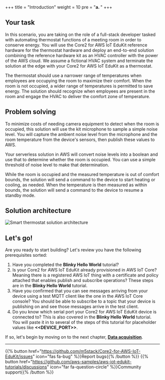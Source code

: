 +++
title = "Introduction"
weight = 10
pre = "<b>a. </b>"
+++

## Your task
In this scenario, you are taking on the role of a full-stack developer tasked with automating thermostat functions of a meeting room in order to conserve energy. You will use the Core2 for AWS IoT EduKit reference hardware for the thermostat hardware and deploy an end-to-end solution combining the reference hardware kit as an HVAC controller with the power of the AWS cloud. We assume a fictional HVAC system and terminate the solution at the edge with your Core2 for AWS IoT EduKit as a thermostat.

The thermostat should use a narrower range of temperatures when employees are occupying the room to maximize their comfort. When the room is not occupied, a wider range of temperatures is permitted to save energy. The solution should recognize when employees are present in the room and engage the HVAC to deliver the comfort zone of temperature.

## Problem solving
To minimize costs of needing camera equipment to detect when the room is occupied, this solution will use the kit microphone to sample a simple noise level. You will capture the ambient noise level from the microphone and the room temperature from the device's sensors, then publish these values to AWS. 

Your serverless solution in AWS will convert noise levels into a boolean and use that to determine whether the room is occupied. You can use a simple threshold of noise level to make that determination. 

While the room is occupied and the measured temperature is out of comfort bounds, the solution will send a command to the device to start heating or cooling, as needed. When the temperature is then measured as within bounds, the solution will send a command to the device to resume a standby mode.

## Solution architecture
![Smart thermostat solution architecture](introduction/thermostat-overview.png)

## Let's go!
Are you ready to start building? Let's review you have the following prerequisites sorted:

1. Have you completed the **Blinky Hello World** tutorial? 
2. Is your Core2 for AWS IoT EduKit already provisioned in AWS IoT Core? Meaning there is a registered AWS IoT thing with a certificate and policy attached that enables publish and subscribe operations? These steps are in the **Blinky Hello World** tutorial.
3. Have you confirmed that you can see messages arriving from your device using a test MQTT client like the one in the AWS IoT Core console? You should be able to subscribe to a topic that your device is publishing on and see those messages arrive in the test client.
4. Do you know which serial port your Core2 for AWS IoT EduKit device is connected to? This is also covered in the **Blinky Hello World** tutorial. You will paste it in to several of the steps of this tutorial for placeholder values like **<<DEVICE_PORT>>**.

If so, let's begin by moving on to the next chapter, [**Data acquisition**](/en/smart-thermostat/data-acquisition.html).

---
{{% button href="https://github.com/m5stack/Core2-for-AWS-IoT-EduKit/issues" icon="fas fa-bug" %}}Report bugs{{% /button %}} {{% button href="https://github.com/aws-samples/aws-iot-edukit-tutorials/discussions" icon="far fa-question-circle" %}}Community support{{% /button %}}